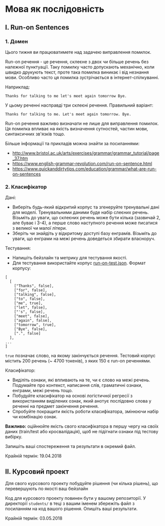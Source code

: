 # Мова як послідовність

## I. Run-on Sentences

### 1. Домен

Цього тижня ви працюватимете над задачею виправлення помилок.

Run-on речення - це речення, склеєне з двох чи більше речень без належної пунктуації. Таку помилку часто допускають механічно, коли швидко друкують текст, проте така помилка виникає і від незнання мови. Особливо часто ця помилка зустрічається в інтернет-спілкуванні.

Наприклад:
```
Thanks for talking to me let's meet again tomorrow Bye.
```

У цьому реченні насправді три склеєні речення. Правильний варіант:
```
Thanks for talking to me. Let's meet again tomorrow. Bye.
```

Run-on речення важливо визначати не лише для виправлення помилок. Ця помилка впливає на якість визначення сутностей, частин мови, синтаксичних зв'язків тощо.

Більше інформації та прикладів можна знайти за посиланнями:
- http://www.bristol.ac.uk/arts/exercises/grammar/grammar_tutorial/page_37.htm
- https://www.english-grammar-revolution.com/run-on-sentence.html
- https://www.quickanddirtytips.com/education/grammar/what-are-run-on-sentences

### 2. Класифікатор

Дані:
- Виберіть будь-який відкритий корпус та згенеруйте тренувальні дані для моделі. Тренувальними даними буде набір слеєних речень. Візьміть до уваги, що склеєних речень може бути кілька (зазвичай 2, але буває і 3-4), а перше слово наступного речення може писатися з великої чи малої літери.
- Зберіть чи знайдіть у відкритому доступі базу енграмів. Візьміть до уваги, що енграми на межі речень доведеться збирати власноруч.

Тестування:
- Напишіть бейзлайн та метрику для тестування якості.
- Для тестування використайте корпус [run-on-test.json](run-on-test.json). Формат корпусу:
```
[
  [
    ["Thanks", false],
    ["for", false],
    ["talking", false],
    ["to", false],
    ["me", true],
    ["let", false],
    ["'s", false],
    ["meet", false],
    ["again", false],
    ["tomorrow", true],
    ["Bye", false],
    [".", false]
  ],
...
]
```

`true` позначає слово, на якому закінчується речення. Тестовий корпус містить 200 речень (~ 4700 токенів), з яких 150 є run-on реченнями.

Класифікатор:
- Виділіть ознаки, які впливають на те, чи є слово на межі речень. Подумайте про контекст, написання слів, граматичні ознаки, енграми, межі речень тощо.
- Побудуйте класифікатор на основі логістичної регресії з використанням виділених ознак, який анотує послідовно слова у реченні на предмет закінчення речення.
- Спробуйте покращити якість роботи класифікатора, змінюючи набір чи комбінацію ознак.

**Важливо:** оційнюйте якість свого класифікатора в першу чергу на своїх даних (train/test або кросвалідація), щоб не підігнати ознаки під тестову вибірку.

Запишіть ваші спостереження та результати в окремий файл.

Крайній термін: 19.04.2018

## II. Курсовий проект

Для свого курсового проекту побудуйте рішення (чи кілька рішень), що перевершують по якості ваш бейзлайн

Код для курсового проекту повинен бути у вашому репозиторії. У директорії `students/` в теці з вашим іменем збережіть файл з посиланням на код вашого рішення. Опишіть ваші результати.

Крайній термін: 03.05.2018
